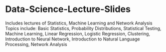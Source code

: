 # Data-Science-Lecture-Slides
Includes lectures of Statistics, Machine Learning and Network Analysis
Topics include: Basic Statistics, Probability Distributions, Statistical Testing, Machine Learning, Linear Regression, Logistic Regression, Clustering, Introduction to Neural Network, Introduction to Natural Language Processing, Network Analysis 
